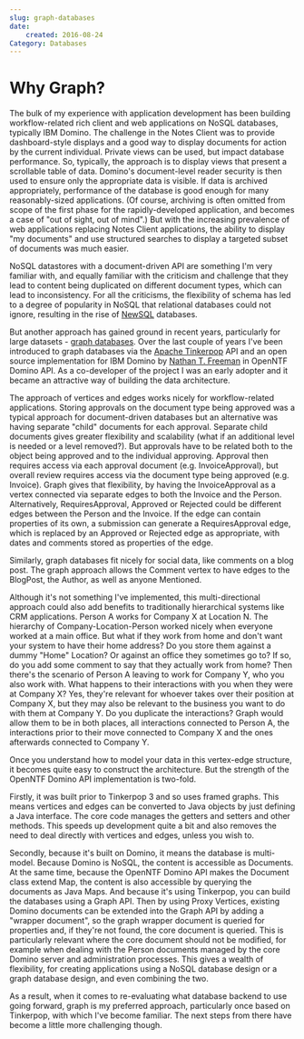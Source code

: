 ```yaml
---
slug: graph-databases
date: 
    created: 2016-08-24
Category: Databases
---
```

# Why Graph?

The bulk of my experience with application development has been building workflow-related rich client and web applications on NoSQL databases, typically IBM Domino. The challenge in the Notes Client was to provide dashboard-style displays and a good way to display documents for action by the current individual. Private views can be used, but impact database performance. So, typically, the approach is to display views that present a  scrollable table of data. Domino's document-level reader security is then used to ensure only the appropriate data is visible. If data is archived appropriately, performance of the database is good enough for many reasonably-sized applications. (Of course, archiving is often omitted from scope of the first phase for the rapidly-developed application, and becomes a case of "out of sight, out of mind".) But with the increasing prevalence of web applications replacing Notes Client applications, the ability to display "my documents" and use structured searches to display a targeted subset of documents was much easier.

<!-- more -->

NoSQL datastores with a document-driven API are something I'm very familiar with, and equally familiar with the criticism and challenge that they lead to content being duplicated on different document types, which can lead to inconsistency. For all the criticisms, the flexibility of schema has led to a degree of popularity in NoSQL that relational databases could not ignore, resulting in the rise of [NewSQL](https://en.wikipedia.org/wiki/NewSQL) databases.

But another approach has gained ground in recent years, particularly for large datasets - [graph databases](https://en.wikipedia.org/wiki/Graph_database). Over the last couple of years I've been introduced to graph databases via the [Apache Tinkerpop](http://www.tinkerpop.com/) API and an open source implementation for IBM Domino by [Nathan T. Freeman](http://www.slideshare.net/redpillnow/getting-your-hands-on-graphs) in OpenNTF Domino API. As a co-developer of the project I was an early adopter and it became an attractive way of building the data architecture.

The approach of vertices and edges works nicely for workflow-related applications. Storing approvals on the document type being approved was a typical approach for document-driven databases but an alternative was having separate "child" documents for each approval. Separate child documents gives greater flexibility and scalability (what if an additional level is needed or a level removed?). But approvals have to be related both to the object being approved and to the individual approving. Approval then requires access via each approval document (e.g. InvoiceApproval), but overall review requires access via the document type being approved (e.g. Invoice). Graph gives that flexibility, by having the InvoiceApproval as a vertex connected via separate edges to both the Invoice and the Person. Alternatively, RequiresApproval, Approved or Rejected could be different edges between the Person and the Invoice. If the edge can contain properties of its own, a submission can generate a RequiresApproval edge, which is replaced by an Approved or Rejected edge as appropriate, with dates and comments stored as properties of the edge.

Similarly, graph databases fit nicely for social data, like comments on a blog post. The graph approach allows the Comment vertex to have edges to the BlogPost, the Author, as well as anyone Mentioned.

Although it's not something I've implemented, this multi-directional approach could also add benefits to traditionally hierarchical systems like CRM applications. Person A works for Company X at Location N. The hierarchy of Company-Location-Person worked nicely when everyone worked at a main office. But what if they work from home and don't want your system to have their home address? Do you store them against a dummy "Home" Location? Or against an office they sometimes go to? If so, do you add some comment to say that they actually work from home? Then there's the scenario of Person A leaving to work for Company Y, who you also work with. What happens to their interactions with you when they were at Company X? Yes, they're relevant for whoever takes over their position at Company X, but they may also be relevant to the business you want to do with them at Company Y. Do you duplicate the interactions? Graph would allow them to be in both places, all interactions connected to Person A, the interactions prior to their move connected to Company X and the ones afterwards connected to Company Y.

Once you understand how to model your data in this vertex-edge structure, it becomes quite easy to construct the architecture. But the strength of the OpenNTF Domino API implementation is two-fold.

Firstly, it was built prior to Tinkerpop 3 and so uses framed graphs. This means vertices and edges can be converted to Java objects by just defining a Java interface. The core code manages the getters and setters and other methods. This speeds up development quite a bit and also removes the need to deal directly with vertices and edges, unless you wish to.

Secondly, because it's built on Domino, it means the database is multi-model. Because Domino is NoSQL, the content is accessible as Documents. At the same time, because the OpenNTF Domino API makes the Document class extend Map, the content is also accessible by querying the documents as Java Maps. And because it's using Tinkerpop, you can build the databases using a Graph API. Then by using Proxy Vertices, existing Domino documents can be extended into the Graph API by adding a "wrapper document", so the graph wrapper document is queried for properties and, if they're not found, the core document is queried. This is particularly relevant where the core document should not be modified, for example when dealing with the Person documents managed by the core Domino server and administration processes. This gives a wealth of flexibility, for creating applications using a NoSQL database design or a graph database design, and even combining the two.

As a result, when it comes to re-evaluating what database backend to use going forward, graph is my preferred approach, particularly once based on Tinkerpop, with which I've become familiar. The next steps from there have become a little more challenging though.